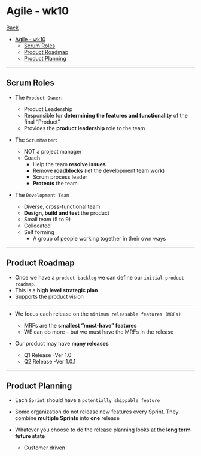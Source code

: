 # Agile - wk10

[Back](../agile.md)

- [Agile - wk10](#agile---wk10)
  - [Scrum Roles](#scrum-roles)
  - [Product Roadmap](#product-roadmap)
  - [Product Planning](#product-planning)

---

## Scrum Roles

- The `Product Owner`:

  - Product Leadership
  - Responsible for **determining the features and functionality** of the final “Product”
  - Provides the **product leadership** role to the team

- The `ScrumMaster`:

  - NOT a project manager
  - Coach
    - Help the team **resolve issues**
    - Remove **roadblocks** (let the development team work)
    - Scrum process leader
    - **Protects** the team

- The `Development Team`
  - Diverse, cross-functional team
  - **Design, build and test** the product
  - Small team (5 to 9)
  - Collocated
  - Self forming
    - A group of people working together in their own ways

---

## Product Roadmap

- Once we have a `product backlog` we can define our `initial product roadmap`.
- This is a **high level strategic plan**
- Supports the product vision

---

- We focus each release on the `minimum releasable features (MRFs)`

  - MRFs are the **smallest “must-have” features**
  - WE can do more – but we must have the MRFs in the release

- Our product may have **many releases**

  - Q1 Release -Ver 1.0
  - Q2 Release -Ver 1.0.1

---

## Product Planning

- Each `Sprint` should have a `potentially shippable feature`

- Some organization do not release new features every Sprint. They combine **multiple Sprints** into **one** release

- Whatever you choose to do the release planning looks at the **long term future state**
  - Customer driven
